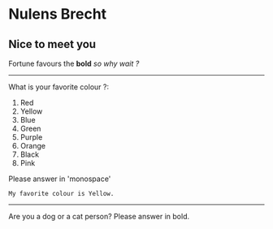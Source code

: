 Nulens Brecht
=============

## Nice to meet you

Fortune favours the **bold**
_so why wait ?_ 

---

What is your favorite colour ?: 

1. Red 
2. Yellow 
3. Blue 
4. Green 
5. Purple 
6. Orange 
7. Black 
8. Pink 

Please answer in 'monospace'

`My favorite colour is Yellow.`

---
Are you a dog or a cat person? Please answer in bold.

